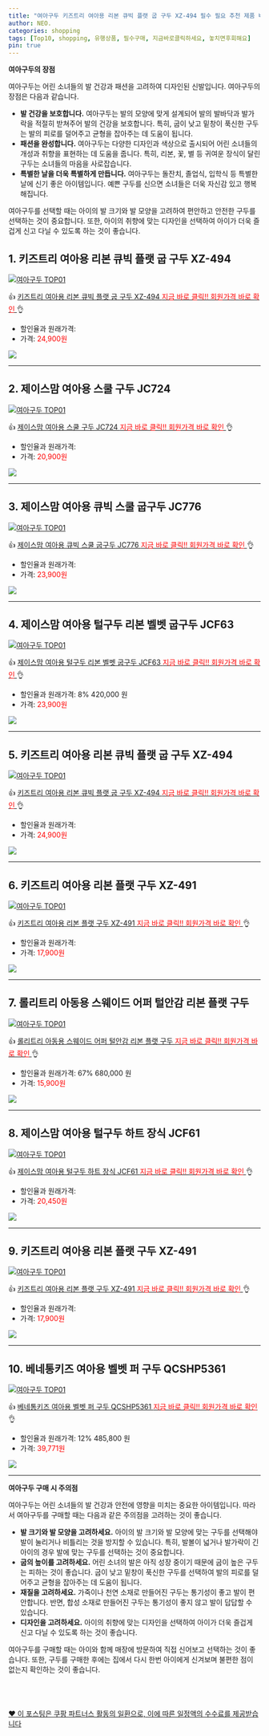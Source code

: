 ```yaml
---
title: "여아구두 키즈트리 여아용 리본 큐빅 플랫 굽 구두 XZ-494 필수 필요 추천 제품 비교 최저 가격 비교 장점 구매 후기 구매평"
author: NEO.
categories: shopping
tags: [Top10, shopping, 유행상품, 필수구매, 지금바로클릭하세요, 놓치면후회해요]
pin: true
---
```

**여아구두의 장점**

여아구두는 어린 소녀들의 발 건강과 패션을 고려하여 디자인된 신발입니다. 여아구두의 장점은 다음과 같습니다.

* **발 건강을 보호합니다.** 여아구두는 발의 모양에 맞게 설계되어 발의 발바닥과 발가락을 적절히 받쳐주어 발의 건강을 보호합니다. 특히, 굽이 낮고 밑창이 푹신한 구두는 발의 피로를 덜어주고 균형을 잡아주는 데 도움이 됩니다.
* **패션을 완성합니다.** 여아구두는 다양한 디자인과 색상으로 출시되어 어린 소녀들의 개성과 취향을 표현하는 데 도움을 줍니다. 특히, 리본, 꽃, 별 등 귀여운 장식이 달린 구두는 소녀들의 마음을 사로잡습니다.
* **특별한 날을 더욱 특별하게 만듭니다.** 여아구두는 돌잔치, 졸업식, 입학식 등 특별한 날에 신기 좋은 아이템입니다. 예쁜 구두를 신으면 소녀들은 더욱 자신감 있고 행복해집니다.

여아구두를 선택할 때는 아이의 발 크기와 발 모양을 고려하여 편안하고 안전한 구두를 선택하는 것이 중요합니다. 또한, 아이의 취향에 맞는 디자인을 선택하여 아이가 더욱 즐겁게 신고 다닐 수 있도록 하는 것이 좋습니다.

   

## 1. 키즈트리 여아용 리본 큐빅 플랫 굽 구두 XZ-494

[![여아구두 TOP01](https://thumbnail7.coupangcdn.com/thumbnails/remote/490x490ex/image/retail/images/7744301237563592-a55d207e-27d6-4fe5-ba60-95a93eed4b2c.jpg)](https://link.coupang.com/re/AFFSDP?lptag=AF3617701&subid=GithubCoopas&pageKey=6741306015&traceid=V0-153&itemId=15737632708&vendorItemId=82951551297)


👍 [키즈트리 여아용 리본 큐빅 플랫 굽 구두 XZ-494 <font color=red> 지금 바로 클릭!! 회원가격 바로 확인 </font> ](https://link.coupang.com/re/AFFSDP?lptag=AF3617701&subid=GithubCoopas&pageKey=6741306015&traceid=V0-153&itemId=15737632708&vendorItemId=82951551297) 👌 


- 할인율과 원래가격: 
- 가격: <span style='color:red'>24,900원</span>

[![](/discount_price.png)](https://link.coupang.com/re/AFFSDP?lptag=AF3617701&subid=GithubCoopas&pageKey=6741306015&traceid=V0-153&itemId=15737632708&vendorItemId=82951551297)

---


   

## 2. 제이스맘 여아용 스쿨 구두 JC724

[![여아구두 TOP01](https://thumbnail10.coupangcdn.com/thumbnails/remote/490x490ex/image/vendor_inventory/70c0/d2b98bea5d2537961493919f24d221f2e774d82fbdd38fe30c9263b5a7e6.jpg)](https://link.coupang.com/re/AFFSDP?lptag=AF3617701&subid=GithubCoopas&pageKey=1598474021&traceid=V0-153&itemId=2730696473&vendorItemId=71496007572)


👍 [제이스맘 여아용 스쿨 구두 JC724 <font color=red> 지금 바로 클릭!! 회원가격 바로 확인 </font> ](https://link.coupang.com/re/AFFSDP?lptag=AF3617701&subid=GithubCoopas&pageKey=1598474021&traceid=V0-153&itemId=2730696473&vendorItemId=71496007572) 👌 


- 할인율과 원래가격: 
- 가격: <span style='color:red'>20,900원</span>

[![](/discount_price.png)](https://link.coupang.com/re/AFFSDP?lptag=AF3617701&subid=GithubCoopas&pageKey=1598474021&traceid=V0-153&itemId=2730696473&vendorItemId=71496007572)

---


   

## 3. 제이스맘 여아용 큐빅 스쿨 굽구두 JC776

[![여아구두 TOP01](https://thumbnail8.coupangcdn.com/thumbnails/remote/490x490ex/image/vendor_inventory/49eb/fad4cced6fac2a7fdc0069a4c4aae64a19306baff1ad47191d448e162b5e.jpg)](https://link.coupang.com/re/AFFSDP?lptag=AF3617701&subid=GithubCoopas&pageKey=6122515378&traceid=V0-153&itemId=11615233937&vendorItemId=79092321787)


👍 [제이스맘 여아용 큐빅 스쿨 굽구두 JC776 <font color=red> 지금 바로 클릭!! 회원가격 바로 확인 </font> ](https://link.coupang.com/re/AFFSDP?lptag=AF3617701&subid=GithubCoopas&pageKey=6122515378&traceid=V0-153&itemId=11615233937&vendorItemId=79092321787) 👌 


- 할인율과 원래가격: 
- 가격: <span style='color:red'>23,900원</span>

[![](/discount_price.png)](https://link.coupang.com/re/AFFSDP?lptag=AF3617701&subid=GithubCoopas&pageKey=6122515378&traceid=V0-153&itemId=11615233937&vendorItemId=79092321787)

---


   

## 4. 제이스맘 여아용 털구두 리본 벨벳 굽구두 JCF63

[![여아구두 TOP01](https://thumbnail6.coupangcdn.com/thumbnails/remote/490x490ex/image/vendor_inventory/c0d6/1a948c3c7675a93f2e3dd697bdeea1d827b7b163786ef69c97ae5ab41ad5.jpg)](https://link.coupang.com/re/AFFSDP?lptag=AF3617701&subid=GithubCoopas&pageKey=7731132815&traceid=V0-153&itemId=20775015741&vendorItemId=87844884827)


👍 [제이스맘 여아용 털구두 리본 벨벳 굽구두 JCF63 <font color=red> 지금 바로 클릭!! 회원가격 바로 확인 </font> ](https://link.coupang.com/re/AFFSDP?lptag=AF3617701&subid=GithubCoopas&pageKey=7731132815&traceid=V0-153&itemId=20775015741&vendorItemId=87844884827) 👌 


- 할인율과 원래가격: 8%  420,000   원
- 가격: <span style='color:red'>23,900원</span>

[![](/discount_price.png)](https://link.coupang.com/re/AFFSDP?lptag=AF3617701&subid=GithubCoopas&pageKey=7731132815&traceid=V0-153&itemId=20775015741&vendorItemId=87844884827)

---


   

## 5. 키즈트리 여아용 리본 큐빅 플랫 굽 구두 XZ-494

[![여아구두 TOP01](https://thumbnail6.coupangcdn.com/thumbnails/remote/490x490ex/image/retail/images/7744098998343940-0ddbc402-b8c4-4293-ae74-7cfcbd214375.jpg)](https://link.coupang.com/re/AFFSDP?lptag=AF3617701&subid=GithubCoopas&pageKey=6741306015&traceid=V0-153&itemId=15737632710&vendorItemId=82951551320)


👍 [키즈트리 여아용 리본 큐빅 플랫 굽 구두 XZ-494 <font color=red> 지금 바로 클릭!! 회원가격 바로 확인 </font> ](https://link.coupang.com/re/AFFSDP?lptag=AF3617701&subid=GithubCoopas&pageKey=6741306015&traceid=V0-153&itemId=15737632710&vendorItemId=82951551320) 👌 


- 할인율과 원래가격: 
- 가격: <span style='color:red'>24,900원</span>

[![](/discount_price.png)](https://link.coupang.com/re/AFFSDP?lptag=AF3617701&subid=GithubCoopas&pageKey=6741306015&traceid=V0-153&itemId=15737632710&vendorItemId=82951551320)

---


   

## 6. 키즈트리 여아용 리본 플랫 구두 XZ-491

[![여아구두 TOP01](https://thumbnail6.coupangcdn.com/thumbnails/remote/490x490ex/image/retail/images/1680388086462484-c94ccb45-5892-4738-9cae-dc8f72441b77.jpg)](https://link.coupang.com/re/AFFSDP?lptag=AF3617701&subid=GithubCoopas&pageKey=6741305295&traceid=V0-153&itemId=15737629739&vendorItemId=82951548170)


👍 [키즈트리 여아용 리본 플랫 구두 XZ-491 <font color=red> 지금 바로 클릭!! 회원가격 바로 확인 </font> ](https://link.coupang.com/re/AFFSDP?lptag=AF3617701&subid=GithubCoopas&pageKey=6741305295&traceid=V0-153&itemId=15737629739&vendorItemId=82951548170) 👌 


- 할인율과 원래가격: 
- 가격: <span style='color:red'>17,900원</span>

[![](/discount_price.png)](https://link.coupang.com/re/AFFSDP?lptag=AF3617701&subid=GithubCoopas&pageKey=6741305295&traceid=V0-153&itemId=15737629739&vendorItemId=82951548170)

---


   

## 7. 롤리트리 아동용 스웨이드 어퍼 털안감 리본 플랫 구두

[![여아구두 TOP01](https://thumbnail10.coupangcdn.com/thumbnails/remote/490x490ex/image/retail/images/2173878333672316-4011358c-e8bb-4110-bf0d-699f1df2ab72.jpg)](https://link.coupang.com/re/AFFSDP?lptag=AF3617701&subid=GithubCoopas&pageKey=7610236869&traceid=V0-153&itemId=20153596765&vendorItemId=87246502687)


👍 [롤리트리 아동용 스웨이드 어퍼 털안감 리본 플랫 구두 <font color=red> 지금 바로 클릭!! 회원가격 바로 확인 </font> ](https://link.coupang.com/re/AFFSDP?lptag=AF3617701&subid=GithubCoopas&pageKey=7610236869&traceid=V0-153&itemId=20153596765&vendorItemId=87246502687) 👌 


- 할인율과 원래가격: 67%  680,000   원
- 가격: <span style='color:red'>15,900원</span>

[![](/discount_price.png)](https://link.coupang.com/re/AFFSDP?lptag=AF3617701&subid=GithubCoopas&pageKey=7610236869&traceid=V0-153&itemId=20153596765&vendorItemId=87246502687)

---


   

## 8. 제이스맘 여아용 털구두 하트 장식 JCF61

[![여아구두 TOP01](https://thumbnail7.coupangcdn.com/thumbnails/remote/490x490ex/image/vendor_inventory/d22d/ec27994cfaa4871dc055ecfed56e01fca0b80478c8775c71e45ac8bc843c.jpg)](https://link.coupang.com/re/AFFSDP?lptag=AF3617701&subid=GithubCoopas&pageKey=6870613491&traceid=V0-153&itemId=16434340109&vendorItemId=83636206497)


👍 [제이스맘 여아용 털구두 하트 장식 JCF61 <font color=red> 지금 바로 클릭!! 회원가격 바로 확인 </font> ](https://link.coupang.com/re/AFFSDP?lptag=AF3617701&subid=GithubCoopas&pageKey=6870613491&traceid=V0-153&itemId=16434340109&vendorItemId=83636206497) 👌 


- 할인율과 원래가격: 
- 가격: <span style='color:red'>20,450원</span>

[![](/discount_price.png)](https://link.coupang.com/re/AFFSDP?lptag=AF3617701&subid=GithubCoopas&pageKey=6870613491&traceid=V0-153&itemId=16434340109&vendorItemId=83636206497)

---


   

## 9. 키즈트리 여아용 리본 플랫 구두 XZ-491

[![여아구두 TOP01](https://thumbnail6.coupangcdn.com/thumbnails/remote/490x490ex/image/retail/images/1680914462999654-cd7c286a-2ee9-42cf-825e-e7a234f1eecf.jpg)](https://link.coupang.com/re/AFFSDP?lptag=AF3617701&subid=GithubCoopas&pageKey=6741305295&traceid=V0-153&itemId=15737629755&vendorItemId=82951548248)


👍 [키즈트리 여아용 리본 플랫 구두 XZ-491 <font color=red> 지금 바로 클릭!! 회원가격 바로 확인 </font> ](https://link.coupang.com/re/AFFSDP?lptag=AF3617701&subid=GithubCoopas&pageKey=6741305295&traceid=V0-153&itemId=15737629755&vendorItemId=82951548248) 👌 


- 할인율과 원래가격: 
- 가격: <span style='color:red'>17,900원</span>

[![](/discount_price.png)](https://link.coupang.com/re/AFFSDP?lptag=AF3617701&subid=GithubCoopas&pageKey=6741305295&traceid=V0-153&itemId=15737629755&vendorItemId=82951548248)

---


   

## 10. 베네통키즈 여아용 벨벳 퍼 구두 QCSHP5361

[![여아구두 TOP01](https://thumbnail7.coupangcdn.com/thumbnails/remote/490x490ex/image/retail/images/1438741912241327-768f0cc0-1b74-4460-9a08-4cc6291317ef.jpg)](https://link.coupang.com/re/AFFSDP?lptag=AF3617701&subid=GithubCoopas&pageKey=7662896910&traceid=V0-153&itemId=20419843494&vendorItemId=87501476896)


👍 [베네통키즈 여아용 벨벳 퍼 구두 QCSHP5361 <font color=red> 지금 바로 클릭!! 회원가격 바로 확인 </font> ](https://link.coupang.com/re/AFFSDP?lptag=AF3617701&subid=GithubCoopas&pageKey=7662896910&traceid=V0-153&itemId=20419843494&vendorItemId=87501476896) 👌 


- 할인율과 원래가격: 12%  485,800   원
- 가격: <span style='color:red'>39,771원</span>

[![](/discount_price.png)](https://link.coupang.com/re/AFFSDP?lptag=AF3617701&subid=GithubCoopas&pageKey=7662896910&traceid=V0-153&itemId=20419843494&vendorItemId=87501476896)

---
**여아구두 구매 시 주의점**

여아구두는 어린 소녀들의 발 건강과 안전에 영향을 미치는 중요한 아이템입니다. 따라서 여아구두를 구매할 때는 다음과 같은 주의점을 고려하는 것이 좋습니다.

* **발 크기와 발 모양을 고려하세요.** 아이의 발 크기와 발 모양에 맞는 구두를 선택해야 발이 눌리거나 비틀리는 것을 방지할 수 있습니다. 특히, 발볼이 넓거나 발가락이 긴 아이의 경우 발에 맞는 구두를 선택하는 것이 중요합니다.
* **굽의 높이를 고려하세요.** 어린 소녀의 발은 아직 성장 중이기 때문에 굽이 높은 구두는 피하는 것이 좋습니다. 굽이 낮고 밑창이 푹신한 구두를 선택하여 발의 피로를 덜어주고 균형을 잡아주는 데 도움이 됩니다.
* **재질을 고려하세요.** 가죽이나 천연 소재로 만들어진 구두는 통기성이 좋고 발이 편안합니다. 반면, 합성 소재로 만들어진 구두는 통기성이 좋지 않고 발이 답답할 수 있습니다.
* **디자인을 고려하세요.** 아이의 취향에 맞는 디자인을 선택하여 아이가 더욱 즐겁게 신고 다닐 수 있도록 하는 것이 좋습니다.

여아구두를 구매할 때는 아이와 함께 매장에 방문하여 직접 신어보고 선택하는 것이 좋습니다. 또한, 구두를 구매한 후에는 집에서 다시 한번 아이에게 신겨보며 불편한 점이 없는지 확인하는 것이 좋습니다.<br><br><br><br><br> [ ❤  이 포스팅은 쿠팡 파트너스 활동의 일환으로, 이에 따른 일정액의 수수료를 제공받습니다](https://link.coupang.com/a/bcEFyh)